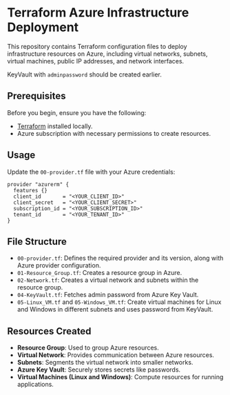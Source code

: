 # Terraform Azure Infrastructure Deployment

This repository contains Terraform configuration files to deploy infrastructure resources on Azure, including virtual networks, subnets, virtual machines, public IP addresses, and network interfaces. 

KeyVault with `adminpassword` should be created earlier.


## Prerequisites

Before you begin, ensure you have the following:

- [Terraform](https://www.terraform.io/downloads.html) installed locally.
- Azure subscription with necessary permissions to create resources.

## Usage

Update the `00-provider.tf` file with your Azure credentials:

    provider "azurerm" {
      features {}
      client_id       = "<YOUR_CLIENT_ID>"
      client_secret   = "<YOUR_CLIENT_SECRET>"
      subscription_id = "<YOUR_SUBSCRIPTION_ID>"
      tenant_id       = "<YOUR_TENANT_ID>"
    }
    

## File Structure

- `00-provider.tf`: Defines the required provider and its version, along with Azure provider configuration.
- `01-Resource_Group.tf`: Creates a resource group in Azure.
- `02-Network.tf`: Creates a virtual network and subnets within the resource group.
- `04-KeyVault.tf`: Fetches admin password from Azure Key Vault.
- `05-Linux_VM.tf` and `05-Windows_VM.tf`: Create virtual machines for Linux and Windows in different subnets and uses password from KeyVault.

## Resources Created

- **Resource Group**: Used to group Azure resources.
- **Virtual Network**: Provides communication between Azure resources.
- **Subnets**: Segments the virtual network into smaller networks.
- **Azure Key Vault**: Securely stores secrets like passwords.
- **Virtual Machines (Linux and Windows)**: Compute resources for running applications.


